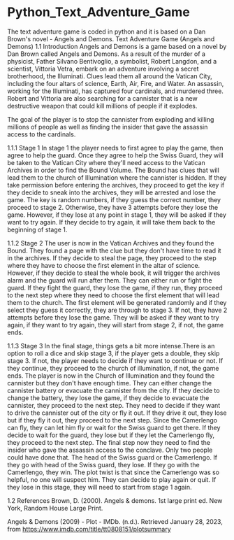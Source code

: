# Python_Text_Adventure_Game
The text adventure game is coded in python and it is based on a Dan Brown's novel - Angels and Demons.
Text Adventure Game (Angels and Demons)
1.1  Introduction
Angels and Demons is a game based on a novel by Dan Brown called Angels and Demons. As a result of the murder of a physicist, Father Silvano Bentivoglio, a symbolist, Robert Langdon, and a scientist, Vittoria Vetra, embark on an adventure involving a secret brotherhood, the Illuminati. Clues lead them all around the Vatican City, including the four altars of science, Earth, Air, Fire, and Water. An assassin, working for the Illuminati, has captured four cardinals, and murdered three. Robert and Vittoria are also searching for a cannister that is a new destructive weapon that could kill millions of people if it explodes.

The goal of the player is to stop the cannister from exploding and killing millions of people as well as finding the insider that gave the assassin access to the cardinals.

1.1.1  Stage 1
In stage 1 the player needs to first agree to play the game, then agree to help the guard. Once they agree to help the Swiss Guard, they will be taken to the Vatican City where they'll need access to the Vatican Archives in order to find the Bound Volume. The Bound has clues that will lead them to the church of Illumination where the cannister is hidden. If they take permission before entering the archives, they proceed to get the key if they decide to sneak into the archives, they will be arrested and lose the game. The key is random numbers, if they guess the correct number, they proceed to stage 2. Otherwise, they have 3 attempts before they lose the game. However, if they lose at any point in stage 1, they will be asked if they want to try again. If they decide to try again, it will take them back to the beginning of stage 1.

1.1.2  Stage 2
The user is now in the Vatican Archives and they found the Bound. They found a page with the clue but they don't have time to read it in the archives. If they decide to steal the page, they proceed to the step where they have to choose the first element in the altar of science. However, if they decide to steal the whole book, it will trigger the archives alarm and the guard will run after them. They can either run or fight the guard. If they fight the guard, they lose the game, if they run, they proceed to the next step where they need to choose the first element that will lead them to the church. The first element will be generated randomly and if they select they guess it correctly, they are through to stage 3. If not, they have 2 attempts before they lose the game. They will be asked if they want to try again, if they want to try again, they will start from stage 2, if not, the game ends.

1.1.3  Stage 3
In the final stage, things gets a bit more intense.There is an option to roll a dice and skip stage 3, if the player gets a double, they skip stage 3. If not, the player needs to decide if they want to continue or not. If they continue, they proceed to the church of illumination, if not, the game ends. The player is now in the Church of Illumination and they found the cannister but they don't have enough time. They can either change the cannister battery or evacuate the cannister from the city. If they decide to change the battery, they lose the game, if they decide to evacuate the cannister, they proceed to the next step. They need to decide if they want to drive the cannister out of the city or fly it out. If they drive it out, they lose but if they fly it out, they proceed to the next step. Since the Camerlengo can fly, they can let him fly or wait for the Swiss guard to get there. If they decide to wait for the guard, they lose but if they let the Camerlengo fly, they proceed to the next step. The final step now they need to find the insider who gave the assassin access to the conclave. Only two people could have done that. The head of the Swiss guard or the Camerlengo. If they go with head of the Swiss guard, they lose. If they go with the Camerlengo, they win. The plot twist is that since the Camerlengo was so helpful, no one will suspect him. They can decide to play again or quit. If they lose in this stage, they will need to start from stage 1 again.

1.2  References
Brown, D. (2000). Angels & demons. 1st large print ed. New York, Random House Large Print.

Angels & Demons (2009) - Plot - IMDb. (n.d.). Retrieved January 28, 2023, from https://www.imdb.com/title/tt0808151/plotsummary
